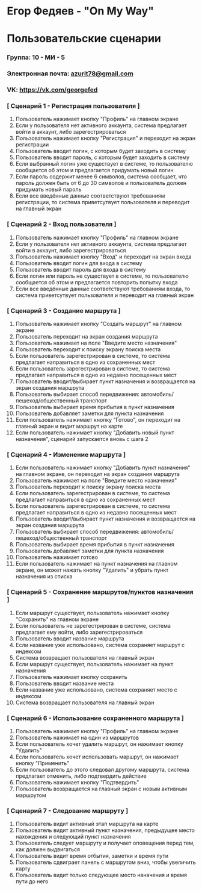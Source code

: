# Егор Федяев - "On My Way"
# Пользовательские сценарии

### Группа: 10 - МИ - 5
### Электронная почта: azurit78@gmail.com
### VK: https://vk.com/georgefed

### [ Сценарий 1 - Регистрация пользователя ]
1. Пользователь нажимает кнопку "Профиль" на главном экране
2. Если у пользователя нет активного аккаунта, система предлагает войти в аккаунт, либо зарегестрироваться
3. Пользователь нажимает кнопку "Регистрация" и переходит на экран регистрации
4. Пользователь вводит логин, с которым будет заходить в систему
5. Пользователь вводит пароль, с которым будет заходить в систему
6. Если выбранный логин уже существует в системе, то пользователю сообщается об этом и предлагается придумать новый логин
7. Если пароль содержит менее 6 символов, система сообщает, что пароль должен быть от 6 до 30 символов и пользователь должен придумать новый пароль
8. Если все введённые данные соответствуют требованиям регистрации, то система приветсутвует пользователя и переводит на главный экран

### [ Сценарий 2 - Вход пользователя ]
1. Пользователь нажимает кнопку "Профиль" на главном экране
2. Если у пользователя нет активного аккаунта, система предлагает войти в аккаунт, либо зарегестрироваться
3. Пользователь нажимает кнопку "Вход" и переходит на экран входа
4. Пользователь вводит логин для входа в систему
5. Пользователь вводит пароль для входа в систему
6. Если логин или пароль не существует в системе, то пользователю сообщается об этом и предлагается повторить попытку входа
7. Если все введённые данные соответствуют требованиям входа, то система приветсутвует пользователя и переводит на главный экран

### [ Сценарий 3 - Создание маршрута ]
1. Пользователь нажимает кнопку "Создать маршрут" на главном экране
2. Пользователь переходит на экран создания маршрута
2. Пользователь нажимает на поле "Введите место назначения"
3. Пользователь переходит к поиску экрану поиска места
4. Если пользователь зарегестрирован в системе, то система предлагает направиться в одно из сохраненных мест
5. Если пользователь зарегестрирован в системе, то система предлагает направиться в одно из недавно посещенных мест
6. Пользователь вводит/выбирает пункт назначения и возвращается на экран создания маршрута
7. Пользователь выбирает способ передвижения: автомобиль/пешеход/общественный транспорт
8. Пользователь выбирает время прибытия в пункт назначения 
9. Пользователь добавляет заметки для пункта назначения
10. Если пользователь нажимает кнопку "Готово", он переходит на главный экран и видит маршрут на карте
11. Если пользователь нажимает кнопку "Добавить новый пункт назначения", сценарий запускается вновь с шага 2

### [ Сценарий 4 - Изменение маршрута ]
1. Если пользователь нажимает кнопку "Добавить пункт назначения" на главном экране, он переходит на экран создания маршрута
2. Пользователь нажимает на поле "Введите место назначения"
3. Пользователь переходит к поиску экрану поиска места
4. Если пользователь зарегестрирован в системе, то система предлагает направиться в одно из сохраненных мест
5. Если пользователь зарегестрирован в системе, то система предлагает направиться в одно из недавно посещенных мест
6. Пользователь вводит/выбирает пункт назначения и возвращается на экран создания маршрута
7. Пользователь выбирает способ передвижения: автомобиль/пешеход/общественный транспорт
8. Пользователь выбирает время прибытия в пункт назначения 
9. Пользователь добавляет заметки для пункта назначения
10. Пользователь нажимает готово
11. Если пользователь нажимает на пункт назначения на главном экране, он может нажать кнопку "Удалить" и убрать пункт назначения из списка

### [ Сценарий 5 - Сохранение маршрутов/пунктов назначения ]
1. Если маршрут существует, пользователь нажимает кнопку "Сохранить" на главном экране
2. Если пользователь не зарегестрирован в системе, система предлагает ему войти, либо зарегестрироваться 
3. Пользователь вводит название маршрута 
4. Если название уже использовано, система сохраняет маршрут с индексом 
5. Система возвращает пользователя на главный экран
6. Если маршрут существует, пользователь нажимает на пункт назначения
7. Пользователь нажимает кнопку сохранить
8. Пользователь вводит название места
9. Если название уже использовано, система сохраняет место с индексом
10. Система возвращает пользователя на главный экран

### [ Сценарий 6 - Использование сохраненного маршрута ]
1. Пользователь нажимает кнопку "Профиль" на главном экране
2. Пользователь нажимает на один из маршрутов
3. Если пользователь хочет удалить маршрут, он нажимает кнопку "Удалить"
4. Если пользователь хочет использовать маршрут, он нажимает кнопку "Применить"
5. Если пользователь до этого следовал другому маршрута, система предлагает отменить, либо подтвердить действие
6. Пользователь нажимает кнопку "Подтвердить"
7. Пользователь возвращается на главный экран с новым активным маршрутом

### [ Сценарий 7 - Следование маршруту ]
1. Пользователь видит активный этап маршрута на карте
2. Пользователь видит активный пункт назначения, предыдущее место нахождения и следующий пункт назначения
3. Пользователь следует маршруту и получает оповещения перед тем, как должен выдвигаться
4. Пользователь видит время отбытия, заметки и время пути
5. Пользователь сдвиграет панель с маршрутом вниз, чтобы увеличить карту
6. Пользователь видит только следующее место наначения и время пути до него 
